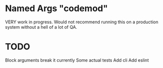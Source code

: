 # Named Args "codemod"

VERY work in progress. Would not recommend running this on a production system without a hell of a lot of QA.

# TODO

Block arguments break it currently
Some actual tests
Add cli
Add eslint
